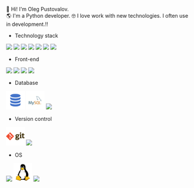 👋 Hi! I'm Oleg Pustovalov. <br>
🌎 I'm a Python developer.
🤓 I love work with new technologies. I often use in development.!!

- Technology stack

<img width="50" src="https://encrypted-tbn0.gstatic.com/images?q=tbn:ANd9GcS6E6BJB61SuBYT8AaKzulSUaZpJcrMcUWuUnbthEMLxotmQRXcjNLA_dVsz19FJC7R4OI&usqp=CAU"/>
<img width="50" src="https://encrypted-tbn0.gstatic.com/images?q=tbn:ANd9GcQvV89itTjKIoztoMSACBd2Ky1vPErwZCN0oyTArdxKjfY_nXW2PboiViP4eCuoW8swuzI&usqp=CAU"/>
<img width="50" src="https://lh3.googleusercontent.com/-XvJzhz3pfH0/XjYG_xWkESI/AAAAAAAAJ9c/AYlgAtRknEU2W5fMcFhQoL6rmO8EBtIDQCK8BGAsYHg/s0/2020-02-01.png"/>
<img width="50" src="https://encrypted-tbn0.gstatic.com/images?q=tbn:ANd9GcTZGirVfkduqiAfJAnCHBw78A3HYIv7pdMmIw&usqp=CAU"/>
<img width="50" src="https://encrypted-tbn0.gstatic.com/images?q=tbn:ANd9GcQdHmHeJ79ENv7s_je6wOfVfGK3DsQk4ef8W41_c5hwZ8Ou3vo9Zz_wmFGvYP9XNd1MpA0&usqp=CAU"/>
<img width="50" src="https://williamlifaith.github.io/Williamliresume/images/celery.png"/>
<img width="50" src="https://encrypted-tbn0.gstatic.com/images?q=tbn:ANd9GcRkoSiXALVlUCkVbUS3VIJPrHufnHETi73wEKiVhuEgdoCPlDaccJazHO8E1PDm7otxQmE&usqp=CAU"/>

- Front-end

<img width="50" src="https://img.freepik.com/free-vector/modern-flat-design-of-xml-file-icon-for-web-simple-style_599062-556.jpg?w=2000"/>
<img width="50" src="https://encrypted-tbn0.gstatic.com/images?q=tbn:ANd9GcTh7HwVz9h18DrB8OeLJ1oUyWw6JPIBqfxDUEiFi_804PEIQxzvfuW5p0eQ3inRMifes4s&usqp=CAU"/>
<img width="50" src="https://www.kindpng.com/picc/m/464-4640184_css3-png-download-css-icon-transparent-png.png"/>
<img width="50" src="https://encrypted-tbn0.gstatic.com/images?q=tbn:ANd9GcSKFc-j4yKb-Ask4w84T9OhZRJvBe1LiSiMe-0m22Gx0In9Kfru6NrkQ9t2Ya-_IaI_5qg&usqp=CAU"/>

- Database

<img width="50" src="https://raw.githubusercontent.com/github/explore/80688e429a7d4ef2fca1e82350fe8e3517d3494d/topics/sql/sql.png"/>
<img width="50" src="https://raw.githubusercontent.com/github/explore/80688e429a7d4ef2fca1e82350fe8e3517d3494d/topics/mysql/mysql.png"/>
<img width="50" src="https://encrypted-tbn0.gstatic.com/images?q=tbn:ANd9GcTmdp4WJDVZKqIb8_DX4S0P6x5fqKJdaDgsBS4HgGWUUGzzQxZ_h6vrhw9jWPLfXrl3R7I&usqp=CAU"/> 

- Version control

<img width="50" src="https://raw.githubusercontent.com/github/explore/80688e429a7d4ef2fca1e82350fe8e3517d3494d/topics/git/git.png"/> 
<img width="50" src="https://pbs.twimg.com/profile_images/1414990564408262661/r6YemvF9_400x400.jpg"/>

- OS

<img width="50" src="https://encrypted-tbn0.gstatic.com/images?q=tbn:ANd9GcRQUOSKay94-t20UwQL0_APbP4idA0gJh_iRYAg7AIjiUMRQ1pmJZWfXqGHUoE3Ca-21-w&usqp=CAU"/>
<img width="50" src="https://raw.githubusercontent.com/github/explore/80688e429a7d4ef2fca1e82350fe8e3517d3494d/topics/linux/linux.png"/>
<img width="50" src="https://icon-library.com/images/window-10-icon/window-10-icon-15.jpg"/>
